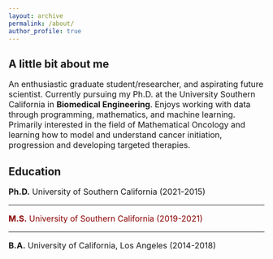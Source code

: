 ```yaml
---
layout: archive
permalink: /about/
author_profile: true
---
```


<h2 class="remove-whitespace">A little bit about me </h2>
<p style="font-size:16px"> An enthusiastic graduate student/researcher, and aspirating future scientist. Currently pursuing my Ph.D. at the University Southern California in <b>Biomedical Engineering</b>. Enjoys working with data through programming, mathematics, and machine learning. Primarily interested in the field of Mathematical Oncology and learning how to model and understand cancer initiation, progression and developing targeted therapies.
</p>
<h2 class="remove-whitespace">Education</h2>
<p style="font-size:16px"><b>Ph.D.</b> University of Southern California (2021-2015)</p>
<hr>
<p style="font-size:16px; color:darkred"><b>M.S.</b> University of Southern California (2019-2021)</p>
<hr>
<p style="font-size:16px"><b>B.A.</b> University of California, Los Angeles (2014-2018)</p>
